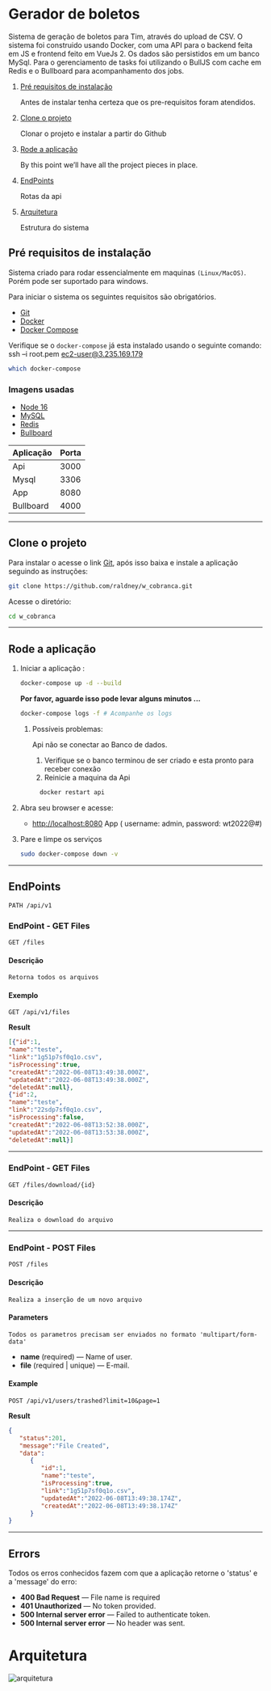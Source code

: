 # Gerador de boletos

Sistema de geração de boletos para Tim, através do upload de CSV. O sistema foi construido usando Docker, com uma API para
o backend feita em JS e frontend feito em VueJs 2. Os dados são persistidos em um banco MySql. Para o gerenciamento de tasks
foi utilizando o BullJS com cache em Redis e o Bullboard para acompanhamento dos jobs.


1. [Pré requisitos de instalação](#pre-requisitos-de-instalacao)

   Antes de instalar tenha certeza que os pre-requisitos foram atendidos.

2. [Clone o projeto](#clone-o-projeto)

   Clonar o projeto e instalar a partir do Github

3. [Rode a aplicação](#rode-a-aplicacao)

   By this point we’ll have all the project pieces in place.

4. [EndPoints](#endpoints)

   Rotas da api

5. [Arquitetura](#arquitetura)

   Estrutura do sistema

## Pré requisitos de instalação

Sistema criado para rodar essencialmente em maquinas `(Linux/MacOS)`. Porém pode ser suportado para windows.

Para iniciar o sistema os seguintes requisitos são obrigatórios.

* [Git](https://git-scm.com/downloads)
* [Docker](https://docs.docker.com/engine/installation/)
* [Docker Compose](https://docs.docker.com/compose/install/)

Verifique se o `docker-compose` já esta instalado usando o seguinte comando:
ssh –i root.pem ec2-user@3.235.169.179
```sh
which docker-compose
```

### Imagens usadas

* [Node 16](https://hub.docker.com/_/node)
* [MySQL](https://hub.docker.com/_/mysql/)
* [Redis](https://hub.docker.com/_/redis/)
* [Bullboard](https://hub.docker.com/r/deadly0/bull-board)


| Aplicação | Porta |
|-----------|-------|
| Api       | 3000  |
| Mysql     | 3306  |
| App       | 8080  |
| Bullboard | 4000  |

___

## Clone o projeto

Para instalar o acesse o link [Git](http://git-scm.com/book/en/v2/Getting-Started-Installing-Git), após isso baixa e instale a aplicação seguindo as instruções:

```sh
git clone https://github.com/raldney/w_cobranca.git
```

Acesse o diretório:

```sh
cd w_cobranca
```
___

## Rode a aplicação

1. Iniciar a aplicação :

    ```sh
    docker-compose up -d --build
    ```

   **Por favor, aguarde isso pode levar alguns minutos ...**

    ```sh
    docker-compose logs -f # Acompanhe os logs
    ```
   1. Possíveis problemas:
      
      Api não se conectar ao Banco de dados. 
      1. Verifique se o banco terminou de ser criado e esta pronto para receber conexão
      2. Reinicie a maquina da Api
      ```sh
        docker restart api
      ```

2. Abra seu browser e acesse:

    * [http://localhost:8080](http://localhost:8080/login) App ( username: admin, password: wt2022@#)


3. Pare e limpe os serviços

    ```sh
    sudo docker-compose down -v
    ```
___


## EndPoints
	PATH /api/v1

### EndPoint - GET Files
	GET /files

#### Descrição
	Retorna todos os arquivos


#### Exemplo
	GET /api/v1/files
**Result**
``` json
[{"id":1,
"name":"teste",
"link":"1g51p7sf0q1o.csv",
"isProcessing":true,
"createdAt":"2022-06-08T13:49:38.000Z",
"updatedAt":"2022-06-08T13:49:38.000Z",
"deletedAt":null},
{"id":2,
"name":"teste",
"link":"22sdp7sf0q1o.csv",
"isProcessing":false,
"createdAt":"2022-06-08T13:52:38.000Z",
"updatedAt":"2022-06-08T13:53:38.000Z",
"deletedAt":null}]
```
___


### EndPoint - GET Files
	GET /files/download/{id}

#### Descrição
	Realiza o download do arquivo
___ 

### EndPoint - POST Files
	POST /files

#### Descrição
	Realiza a inserção de um novo arquivo

#### Parameters
	Todos os parametros precisam ser enviados no formato 'multipart/form-data'
- **name** (required) — Name of user.
- **file** (required | unique) — E-mail.

#### Example
	POST /api/v1/users/trashed?limit=10&page=1
**Result**
``` json
{
   "status":201,
   "message":"File Created",
   "data":
      {
         "id":1,
         "name":"teste",
         "isProcessing":true,
         "link":"1g51p7sf0q1o.csv",
         "updatedAt":"2022-06-08T13:49:38.174Z",
         "createdAt":"2022-06-08T13:49:38.174Z"
      }
}
```
___


## Errors
Todos os erros conhecidos fazem com que a aplicação retorne o 'status' e a 'message' do erro:

- **400 Bad Request** — File name is required
- **401 Unauthorized** — No token provided.
- **500 Internal server error** — Failed to authenticate token.
- **500 Internal server error** — No header was sent.


# Arquitetura
![arquitetura](../../../Library/CloudStorage/OneDrive-Personal/arch.png)


